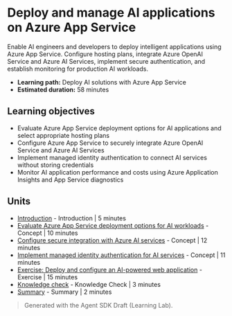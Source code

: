 # Deploy and manage AI applications on Azure App Service

Enable AI engineers and developers to deploy intelligent applications using Azure App Service. Configure hosting plans, integrate Azure OpenAI Service and Azure AI Services, implement secure authentication, and establish monitoring for production AI workloads.

- **Learning path:** Deploy AI solutions with Azure App Service
- **Estimated duration:** 58 minutes

## Learning objectives

- Evaluate Azure App Service deployment options for AI applications and select appropriate hosting plans
- Configure Azure App Service to securely integrate Azure OpenAI Service and Azure AI Services
- Implement managed identity authentication to connect AI services without storing credentials
- Monitor AI application performance and costs using Azure Application Insights and App Service diagnostics

## Units

- [Introduction](01-introduction.md) - Introduction | 5 minutes
- [Evaluate Azure App Service deployment options for AI workloads](02-evaluate-azure-app-service-deployment-options-for-.md) - Concept | 10 minutes
- [Configure secure integration with Azure AI services](03-configure-secure-integration-with-azure-ai-service.md) - Concept | 12 minutes
- [Implement managed identity authentication for AI services](04-implement-managed-identity-authentication-for-ai-s.md) - Concept | 11 minutes
- [Exercise: Deploy and configure an AI-powered web application](05-exercise-deploy-and-configure-an-ai-powered-web-ap.md) - Exercise | 15 minutes
- [Knowledge check](06-knowledge-check.md) - Knowledge Check | 3 minutes
- [Summary](07-summary.md) - Summary | 2 minutes

> Generated with the Agent SDK Draft (Learning Lab).
